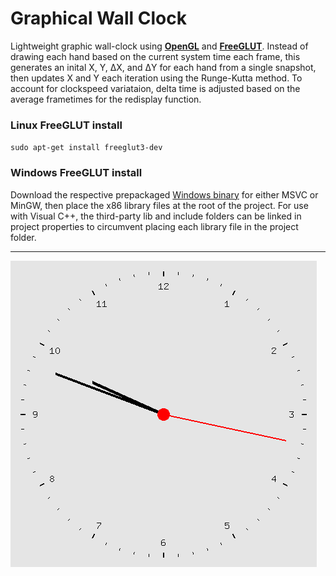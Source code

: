 # Graphical Wall Clock
Lightweight graphic wall-clock using **[OpenGL](https://www.opengl.org)** and **[FreeGLUT](http://freeglut.sourceforge.net)**. Instead of drawing each hand based on the current system time each frame, this generates an inital X, Y, ΔX, and ΔY for each hand from a single snapshot, then updates X and Y each iteration using the Runge-Kutta method. To account for clockspeed variataion, delta time is adjusted based on the average frametimes for the redisplay function.

### Linux FreeGLUT install
`sudo apt-get install freeglut3-dev`

### Windows FreeGLUT install
Download the respective prepackaged [Windows binary](https://www.transmissionzero.co.uk/software/freeglut-devel/) for either MSVC or MinGW, then place the x86 library files at the root of the project. For use with Visual C++, the third-party lib and include folders can be linked in project properties to circumvent placing each library file in the project folder.

---

![example](clock.gif)
